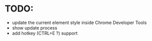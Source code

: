 # TODO:
* update the current element style inside Chrome Developer Tools
* show update process
* add hotkey (CTRL+E ?) support